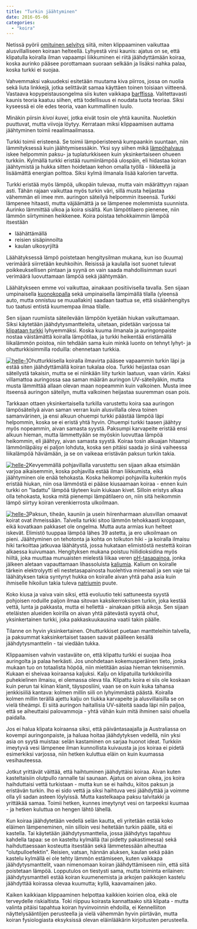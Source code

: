 ```yaml
---
title: "Turkin jäähtyminen"
date: 2016-05-06
categories: 
  - "koira"
---
```


Netissä pyörii [omituinen selvitys](https://albertnorthvetclinic.wordpress.com/2013/05/30/shaving-your-dogs-coat-should-you-or-shouldnt-you/) siitä, miten klippaaminen vaikuttaa alusvillalliseen koiraan helteellä. Lyhyestä virsi kaunis: ajatus on se, että klipatulla koiralla ilman vapaampi liikkuminen ei riitä jäähdyttämään koiraa, koska aurinko pääsee porottamaan suoraan selkään ja lisäksi nahka palaa, koska turkki ei suojaa.

<!--more-->

Vahvemmaksi vakuudeksi esitetään muutama kiva piirros, jossa on nuolia sekä liuta linkkejä, jotka selittävät samaa käyttäen toinen toisiaan viitteenä. Vastaava kopypeistausongelma siis kuten vaikkapa [barffissa](https://www.katiska.eu/tieto/barf-ja-vastaavat/barf-uskoa-vai-ruokintaa/). Valitettavasti kaunis teoria kaatuu siihen, että todellisuus ei noudata tuota teoriaa. Siksi kyseessä ei ole edes teoria, vaan kummallinen luulo.

Minäkin piirsin _kivoi kuvei_, jotka eivät tosin ole yhtä kauniita. Nuoletkin puuttuvat, mutta viivoja löytyy. Kerrataan miksi klippaamisen auttama jäähtyminen toimii reaalimaailmassa.

Turkki toimii eristeenä. Se toimii lämpöeristeenä kumpaankin suuntaan, niin lämmityksessä kuin jäähtymisessäkin. Yksi syy siihen mikä [lämpöhalvaus](https://www.katiska.eu/terveys/lampohalvaus/) iskee helpommin paksu- ja tuplaturkkiseen kuin yksinkertaiseen ohueen turkkiin. Kylmällä turkki eristää ruumiinlämpöä ulospäin, eli hidastaa koiran jäähtymistä ja hukka sitten hoidetaan kehon omalla työllä - liikkeellä ja lisäämättä energian polttoa. Siksi kylmä ilmanala lisää kalorien tarvetta.

Turkki eristää myös lämpöä, ulkopäin tulevaa, mutta vain määrättyyn rajaan asti. Tähän rajaan vaikuttaa myös turkin väri, sillä musta heijastaa vähemmän eli imee mm. auringon säteilyä helpommin itseensä. Turkki lämpenee hitaasti, mutta väjäämättä ja se lämpenee molemmista suunnista. Aurinko lämmittää ulkoa ja koira sisältä. Kun lämpötilaero pienenee, niin lämmön siirtyminen heikkenee. Koira poistaa tehokkaimmin lämpöä itsestään

- läähättämällä
- reisien sisäpinnoilta
- kaulan ulkosyrjiltä

Läähätyksessä lämpö poistetaan hengitysilman mukana, kun iso (kuuma) verimäärä siirretään keuhkoihin. Reisissä ja kaulalla isot suonet tulevat poikkeuksellisen pintaan ja syynä on vain saada mahdollisimman suuri verimäärä luovuttamaan lämpöä sekä jäähtymään.

Läähätykseen emme voi vaikuttaa, ainakaan positiivisella tavalla. Sen sijaan umpinaisella [kuonokopalla](https://www.katiska.eu/katiska/videot/38-kuonokoppa/) sekä umpinaisella lämpimällä tilalla (yleensä auto, mutta onnistuu se muuallakin) saadaan taattua se, että sisäänhengitys tuo taatusi entistä kuumempaa ilmaa tilalle.

Sen sijaan ruumiista säteilevään lämpöön kyetään hiukan vaikuttamaan. Siksi käytetään jäähdytysmantteleita, uitetaan, pidetään varjossa tai [klipataan turkki](https://www.katiska.eu/tieto/koira-turkki-tassut-kynnet/koira-turkki-iho/koiran-klippaaminen/) lyhyemmäksi. Koska kuuma ilmanala ja auringonpaiste nostaa väistämättä koiralla lämpötilaa, ja turkki heikentää eristämällä liikalämmön poistoa, niin tehdään sama kuin minkä luonto on tehnyt lyhyt- ja ohutturkkisimmilla roduilla: ohennetaan turkkia.

[![helle-1](images/helle-1-300x225.png)](https://www.katiska.eu/wp-content/uploads/2016/05/helle-1.png)Ohutturkkisella koiralla ilmavirta pääsee vapaammin turkin läpi ja estää siten jäähdyttämällä koiran tukalaa oloa. Turkki heijastaa osan säteilystä takaisin, mutta se ei niinkään liity turkin laatuun, vaan väriin. Kaksi villamattoa auringossa saa saman määrän auringon UV-säteilyäkin, mutta musta lämmittää allaan olevan maan nopeammin kuin valkoinen. Musta imee itseensä auringon säteilyn, mutta valkoinen heijastaa suuremman osan pois.

Tarkkaan ottaen yksinkertaisella turkilla varustettu koira saa auringon lämpösäteilyä aivan saman verran kuin alusvillalla oleva toinen samanvärinen, ja ensi alkuun ohuempi turkki päästää lämpöä läpi helpommin, koska se ei eristä yhtä hyvin. Ohuempi turkki taasen jäähtyy myös nopeammin, aivan samasta syystä. Paksumpi karvapeite eristää ensi alkuun hieman, mutta lämmettyään se myöskin luovuttaa lämpöä heikommin, eli jäähtyy, aivan samasta syystä. Koiraa tosin alkuajan hitaampi lämmönläpäisy ei paljon lohduta, koska sen pitäisi saada jo siinä vaiheessa liikalämpöä häviämään, ja se on vaikeaa eristävän paksun turkin takia.

[![helle-2](images/helle-2-300x208.png)](https://www.katiska.eu/wp-content/uploads/2016/05/helle-2.png)Kevyemmällä pohjavillalla varustettu sen sijaan alkaa etsimään varjoa aikaisemmin, koska pohjavilla estää ilman liikkumista, eikä jäähtyminen ole enää tehokasta. Koska heikompi pohjavilla kuitenkin myös eristää hiukan, niin osa lämmöstä ei pääse kiusaamaan koiraa - ennen kuin turkki on "ladattu" lämpöä täyteen kuin kiukaan kivet. Silloin eristys alkaa olla tehokasta, koska mitä pienempi lämpätilaero on, niin sitä heikommin lämpö siirtyy koiran verenkierrosta ulkoilmaan.

[![helle-3](images/helle-3-300x207.png)](https://www.katiska.eu/wp-content/uploads/2016/05/helle-3.png)Paksun, tiheän, kauniin ja usein hiirenharmaan alusvillan omaavat koirat ovat ihmeissään. Talvella turkki sitoo lämmön tehokkaasti kroppaan, eikä kovatkaan pakkaset ole ongelma. Mutta auta armias kun helteet iskevät. Elimistö tuuppaa lämpöä lähes 39 astetta, ja ero ulkoilmaan on pieni. Jäähtyminen on tehotonta ja kohta on tolkuton hiki - ja koiralla ilmaisu hiki tarkoittaa jatkuvaa läähätystä, jossa hukataan elimistöstä nestettä koiran alkaessa kuivumaan. Hengityksen mukana poistuu hiilidioksidina myös hiiltä, joka muuttaa munuaisten mielestä liikaa veren [pH-tasapainoa](https://www.katiska.eu/tieto/uskomushoidot/ph-hoidot-ja-hapan-mieli/), jonka jälkeen aletaan vapauttamaan lihassoluista [kaliumia](https://www.katiska.eu/tieto/koira-tarve-mineraali/kalium/). Kalium on koiralle tärkein elektrolyytti eli nestetasapainosta huolehtiva mineraali ja sen vaje tai läähätyksen takia syntynyt hukka on koiralle aivan yhtä paha asia kuin ihmiselle hikoilun takia tuleva [natriumin](https://www.katiska.eu/tieto/koira-tarve-mineraali/natrium/) puute.

Koko kiusa ja vaiva vain siksi, että evoluutio teki sattuneesta syystä pohjoisen roduille paljon ilmaa sitovan kaksikerroksisen turkin, joka kestää vettä, lunta ja pakkasta, mutta ei hellettä - ainakaan pitkiä aikoja. Sen sijaan eteläisten alueiden koirilla on aivan yhtä pätevästä syystä ohut, yksinkertainen turkki, joka pakkaskuukausina vaatii takin päälle.

Tilanne on hyvin yksinkertainen. Ohutturkkiset puetaan mantteleihin talvella, ja paksummat kaksinkertaiset taasen saavat päälleen kesällä jäähdytysmanttelin - tai viedään tukka.

Klippaamisen vahvin vastaväite on, että klipattu turkki ei suojaa ihoa auringolta ja palaa herkästi. Jos unohdetaan kokemusperäinen tieto, jonka mukaan tuo on totaalista höpöä, niin mietitään asiaa hieman teknisemmin. Kukaan ei sheivaa koiraansa kaljuksi. Kalju on klipatuilla turkkikoirilla puhekielinen ilmaisu, ei olemassa oleva tila. Klipattu koira ei siis ole koskaan kuin perun tai kiinan klanit, täysposliini, vaan se on kuin kuka tahansa jenkkisiiliä kantava: kolmen millin siili on lyhyimmästä päästä. Koiralla kolmen millin terällä ajettu kalju on tiukka karvapeite ja alusvillaisilla se on vielä tiheämpi. Ei siitä auringon haitallisia UV-säteitä saada läpi niin paljoa, että se aiheuttaisi palovammoja - yhtä vähän kuin mitä ihminen saisi ohuella paidalla.

Jos ei halua klipata koiraansa siksi, että päiväntasaajalla ja Australiassa on kovempi auringonpaiste, ja haluaa hoitaa jäähdytyksen vedellä, niin yksi asia on syytä muistaa: selän kastaminen on sarjaa huonot ideat. Turkkiin imeytyvä vesi lämpenee ilman kunnollista kuivausta ja jos koiraa ei pidetä esimerkiksi varjossa, niin hetken kuluttua eläin on kuin kuumassa vesihauteessa.

Jotkut yrittävät väittää, että haihtuminen jäähdyttäisi koiraa. Aivan kuten kasteltaisiin olutpullo rannalle tai saunaan. Ajatus on aivan oikea, jos koira haihduttaisi vettä turkistaan - mutta kun se ei haihdu, kiitos paksun ja eristävän turkin. Iho ei sido vettä ja siksi haihtuva vesi jäähdyttää ja voimme olla yli sadan asteen löylyissä. Mutta kastelkaapa paksu talvitakki ja yrittäkää samaa. Toimii hetken, kunnes imeytynyt vesi on tarpeeksi kuumaa - ja hetken kuluttua on hengen lähtö lähellä.

Kun koiraa jäähdytetään vedellä selän kautta, eli yritetään estää koko eläimen lämpeneminen, niin silloin vesi heitetään turkin päälle, sitä ei kastella. Tai käytetään jäähdytysmanttelia, jossa jäähdytys tapahtuu kahdella tapaa: se on kasteltu kylmällä (tai pidetty pakastimessa) sekä haihduttaessaan kosteutta itsestään sekä lämmetessään aiheuttaa "olutpulloefektin". Reisien, vatsan, hännän aluksen, kaulan sekä pään kastelu kylmällä ei ole tehty lämmön estämiseen, kuten vaikkapa jäähdytysmanttelit, vaan nimenomaan koiran jäähdyttämiseen niin, että siitä poistetaan lämpöä. Lopputulos on tiestysti sama, mutta toiminta erilainen: jäähdytysmantteli estää koiran kuumenemista ja arkojen paikkojen kastelu jäähdyttää koirassa olevaa kuumutta; kyllä, kaavamainen jako.

Kaiken kaikkiaan klippaaminen helpottaa kaikkien koirien oloa, eikä ole terveydelle riskialtista. Toki riippuu koirasta kannattaako sitä klipata - mutta valinta pitäisi tapahtua koiran hyvinvoinnin ehdoilla, ei Kennelliiton näyttelysääntöjen perusteella ja vielä vähemmän hyvin piirtävän, mutta koiran fysiologiasta eksyksissä olevan eläinlääkärin kirjoitusten perusteella.
